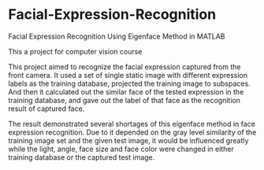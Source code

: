 # Facial-Expression-Recognition
Facial Expression Recognition Using Eigenface Method in MATLAB

This a project for computer vision course

This project aimed to recognize the facial expression captured from the front camera. It used a set of single static image with different expression labels as the training database, projected the training image to subspaces. And then it calculated out the similar face of the tested expression in the training database, and gave out the label of that face as the recognition result of captured face.

The result demonstrated several shortages of this eigenface method in face expression recognition. Due to it depended on the gray level similarity of the training image set and the given test image, it would be influenced greatly while the light, angle, face size and face color were changed in either training database or the captured test image.
